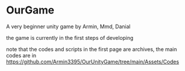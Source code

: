 # OurGame
A very beginner unity game
by Armin, Mmd, Danial

the game is currently in the first steps of developing

note that the codes and scripts in the first page are archives, the main codes are in 
https://github.com/Armin3395/OurUnityGame/tree/main/Assets/Codes
